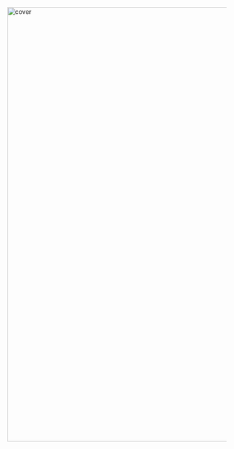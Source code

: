 <img width="1000" alt="cover" src="https://github.com/user-attachments/assets/a2b22bee-104e-40be-a248-6b9bdb0ebe42" />

